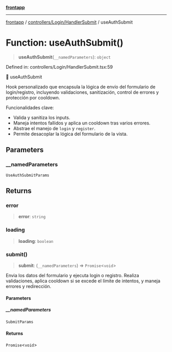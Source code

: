 [**frontapp**](../../../../README.md)

***

[frontapp](../../../../README.md) / [controllers/Login/HandlerSubmit](../README.md) / useAuthSubmit

# Function: useAuthSubmit()

> **useAuthSubmit**(`__namedParameters`): `object`

Defined in: controllers/Login/HandlerSubmit.tsx:59

🔐 useAuthSubmit

Hook personalizado que encapsula la lógica de envío del formulario de login/registro,
incluyendo validaciones, sanitización, control de errores y protección por cooldown.

Funcionalidades clave:
- Valida y sanitiza los inputs.
- Maneja intentos fallidos y aplica un cooldown tras varios errores.
- Abstrae el manejo de `login` y `register`.
- Permite desacoplar la lógica del formulario de la vista.

## Parameters

### \_\_namedParameters

`UseAuthSubmitParams`

## Returns

### error

> **error**: `string`

### loading

> **loading**: `boolean`

### submit()

> **submit**: (`__namedParameters`) => `Promise`\<`void`\>

Envia los datos del formulario y ejecuta login o registro.
Realiza validaciones, aplica cooldown si se excede el límite de intentos,
y maneja errores y redirección.

#### Parameters

##### \_\_namedParameters

`SubmitParams`

#### Returns

`Promise`\<`void`\>
